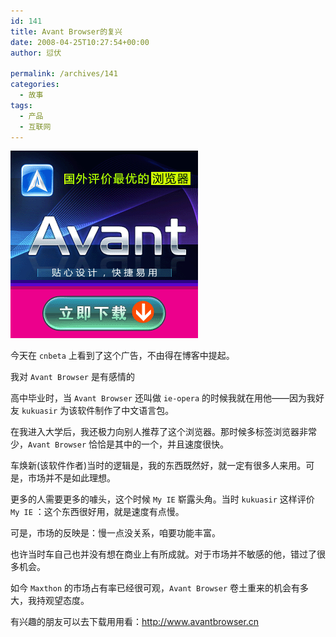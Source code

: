 ```yaml
---
id: 141
title: Avant Browser的复兴
date: 2008-04-25T10:27:54+00:00
author: 愆伏

permalink: /archives/141
categories:
  - 故事
tags:
  - 产品
  - 互联网
---
```

![avant browser](/wp-content/uploads/200804/25_102851_300x300.gif)

今天在 `cnbeta` 上看到了这个广告，不由得在博客中提起。
  
我对 `Avant Browser` 是有感情的
  
高中毕业时，当 `Avant Browser` 还叫做 `ie-opera` 的时候我就在用他——因为我好友 `kukuasir` 为该软件制作了中文语言包。
  
在我进入大学后，我还极力向别人推荐了这个浏览器。那时候多标签浏览器非常少，`Avant Browser` 恰恰是其中的一个，并且速度很快。
  
车焕新(该软件作者)当时的逻辑是，我的东西既然好，就一定有很多人来用。可是，市场并不是如此理想。
  
更多的人需要更多的噱头，这个时候 `My IE` 崭露头角。当时 `kukuasir` 这样评价 `My IE` ：这个东西很好用，就是速度有点慢。
  
可是，市场的反映是：慢一点没关系，咱要功能丰富。
  
也许当时车自己也并没有想在商业上有所成就。对于市场并不敏感的他，错过了很多机会。
  
如今 `Maxthon` 的市场占有率已经很可观，`Avant Browser` 卷土重来的机会有多大，我持观望态度。

有兴趣的朋友可以去下载用用看：<http://www.avantbrowser.cn>